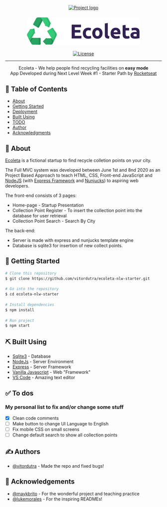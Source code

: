 <p align="center">
  <a href="" rel="noopener">
 <img width=512px height=390px src="https://ik.imagekit.io/nfbjje2exl/ezgif.com-video-to-gif_0hgdnwUOi.gif" alt="Project logo"></a>
</p>

<h3 align="center"><img src="/public/assets/icons/logo.svg" alt="Logo Ecoleta"></h3>

<div align="center">

[![License](https://img.shields.io/badge/license-MIT-blue.svg)](/LICENSE)

</div>

---

<p align="center"> Ecoleta - We help people find recycling facilities on <b>easy mode</b>
    <br>
    App Developed during Next Level Week #1 - Starter Path by <a href="https://rocketseat.com.br/">Rocketseat</a>
    <br>
</p>

## 📝 Table of Contents

- [About](#about)
- [Getting Started](#getting_started)
- [Deployment](#deployment)
- [Built Using](#built_using)
- [TODO](#todo-)
- [Author](#author)
- [Acknowledgments](#acknowledgement)

## 🧐 About <a name = "about"></a>

[Ecoleta](https://ecoleta-nlw-starter.herokuapp.com/) is a fictional startup to find recycle colletion points on your city.

The Full MVC system was developed between June 1st and 8nd 2020 as an Project Based Approach to teach HTML, CSS, Front-end JavaScript and [NodeJS](https://nodejs.org/en/) (with [Express Framework](https://expressjs.com/) and [Nunjucks](https://www.npmjs.com/package/nunjucks)) to aspiring web developers.

The front-end consists of 3 pages:

- Home-page - Startup Presentation
- Collection Point Register - To insert the collection point into the database for user retrieval
- Collection Point Search - Search By City

The back-end:

- Server is made with express and nunjucks template engine
- Database is sqlite3 for insertion of new collect points.

## 🏁 Getting Started <a name = "getting_started"></a>

```bash
# Clone this repository
$ git clone https://github.com/vitordutra/ecoleta-nlw-starter.git

# Go into the repository
$ cd ecoleta-nlw-starter

# Install dependencies
$ npm install

# Run project
$ npm start
```

## ⛏️ Built Using <a name = "built_using"></a>

- [Sqlite3](https://www.sqlite.org/index.html) - Database
- [NodeJs](https://nodejs.org/en/) - Server Environment
- [Express](https://expressjs.com/) - Server Framework
- [Vanilla Javascript](http://vanilla-js.com/) - Web "Framework"
- [VS Code](https://code.visualstudio.com/) - Amazing text editor

## ✅ To dos <a name = "todo"></a>

### My personal list to fix and/or change some stuff

- [x] Clean code comments
- [ ] Make button to change UI Language to English
- [ ] Fix mobile CSS on small screens
- [ ] Change default search to show all collection points

## ✍️ Authors <a name = "authors"></a>

- [@vitordutra](https://github.com/vitordutra) - Made the repo and fixed bugs!

## 🎉 Acknowledgements <a name = "acknowledgement"></a>

- [@maykbrito](https://github.com/maykbrito) - For the wonderful project and teaching practice
- [@lukemorales](https://github.com/lukemorales/) - For the inspiring READMEs!
